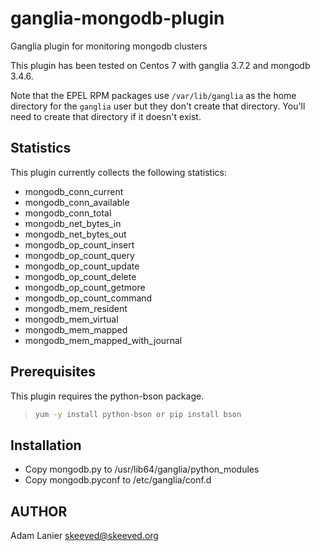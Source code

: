 # ganglia-mongodb-plugin
Ganglia plugin for monitoring mongodb clusters

This plugin has been tested on Centos 7 with ganglia 3.7.2 and mongodb 3.4.6.

Note that the EPEL RPM packages use `/var/lib/ganglia` as the home directory
for the `ganglia` user but they don't create that directory. You'll need to
create that directory if it doesn't exist.

## Statistics

This plugin currently collects the following statistics:

* mongodb_conn_current
* mongodb_conn_available
* mongodb_conn_total
* mongodb_net_bytes_in
* mongodb_net_bytes_out
* mongodb_op_count_insert
* mongodb_op_count_query
* mongodb_op_count_update
* mongodb_op_count_delete
* mongodb_op_count_getmore
* mongodb_op_count_command
* mongodb_mem_resident
* mongodb_mem_virtual
* mongodb_mem_mapped
* mongodb_mem_mapped_with_journal

## Prerequisites

This plugin requires the python-bson package.

> ```bash
> yum -y install python-bson or pip install bson
> ```

## Installation

* Copy mongodb.py to /usr/lib64/ganglia/python_modules
* Copy mongodb.pyconf to /etc/ganglia/conf.d

## AUTHOR

Adam Lanier <skeeved@skeeved.org>
